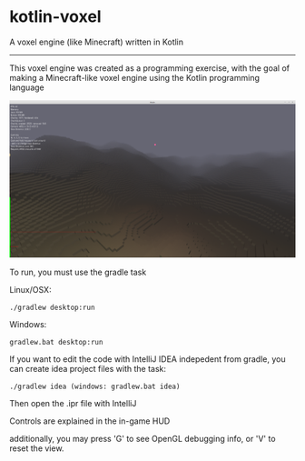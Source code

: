 # kotlin-voxel
A voxel engine (like Minecraft) written in Kotlin

------

This voxel engine was created as a programming exercise, with the goal of making a Minecraft-like voxel engine using the Kotlin programming language

![screenshot](/voxel1.png)

To run, you must use the gradle task

Linux/OSX:
```
./gradlew desktop:run
```
Windows:
```
gradlew.bat desktop:run
```

If you want to edit the code with IntelliJ IDEA indepedent from gradle, you can create idea project files with the task:
```
./gradlew idea (windows: gradlew.bat idea)
```
Then open the .ipr file with IntelliJ

Controls are explained in the in-game HUD

additionally, you may press 'G' to see OpenGL debugging info, or 'V' to reset the view.
